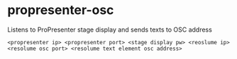 # propresenter-osc
Listens to ProPresenter stage display and sends texts to OSC address



    <propresenter ip> <propresenter port> <stage display pw> <reoslume ip> <resolume osc port> <resolume text element osc address>
